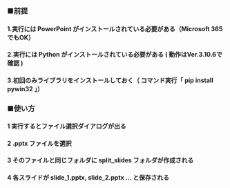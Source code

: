 ### ■前提
#### 1.実行には PowerPoint がインストールされている必要がある（Microsoft 365 でもOK）
#### 2.実行には Python がインストールされている必要がある ( 動作はVer.3.10.6で確認 )
#### 3.初回のみライブラリをインストールしておく（ コマンド実行「 pip install pywin32 」）

### ■使い方
#### 1 実行するとファイル選択ダイアログが出る
#### 2 .pptx ファイルを選択
#### 3 そのファイルと同じフォルダに split_slides フォルダが作成される
#### 4 各スライドが slide_1.pptx, slide_2.pptx ... と保存される
